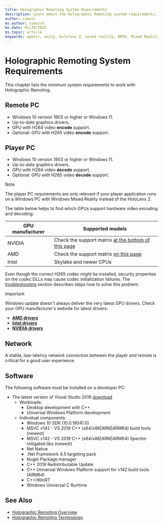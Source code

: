 ```yaml
---
title: Holographic Remoting System Requirements
description: Learn about the Holographic Remoting system requirements.
author: vimusc
ms.author: vimusch
ms.date: 01/20/2022
ms.topic: article
keywords: openxr, unity, hololens 2, mixed reality, MRTK, Mixed Reality Toolkit, augmented reality, virtual reality, mixed reality headsets, learn, tutorial, getting started, holographic remoting, desktop, requirements, streaming
---
```


# Holographic Remoting System Requirements

This chapter lists the minimum system requirements to work with Holographic Remoting.

## Remote PC

- Windows 10 version 1903 or higher or Windows 11.
- Up-to-date graphics drivers.
- GPU with H264 video **encode** support.
- Optional: GPU with H265 video **encode** support.

## Player PC

- Windows 10 version 1903 or higher or Windows 11.
- Up-to-date graphics drivers.
- GPU with H264 video **decode** support.
- Optional: GPU with H265 video **decode** support.

> [!NOTE]
> The player PC requirements are only relevant if your player application runs on a Windows PC with Windows Mixed Reality instead of the HoloLens 2.

The table below helps to find which GPUs support hardware video encoding and decoding:

|GPU manufacturer|Supported models|
|----------------|----------------|
|NVIDIA|Check the support matrix [at the bottom of this page](https://developer.nvidia.com/video-encode-decode-gpu-support-matrix)|
|AMD|Check the support matrix [on this page](https://en.wikipedia.org/wiki/Unified_Video_Decoder#UVD_6)|
|Intel|Skylake and newer CPUs|

Even though the correct H265 codec might be installed, security properties on the codec DLLs may cause codec initialization failures. The [troubleshooting](holographic-remoting-troubleshooting.md) section describes steps how to solve this problem.

> [!Important]
> Windows update doesn't always deliver the very latest GPU drivers. Check your GPU manufacturer's website for latest drivers:
> - [**AMD drivers**](https://www.amd.com/en/support)
> - [**Intel drivers**](https://www.intel.com/content/www/us/en/support/detect.html)
> - [**NVIDIA drivers**](https://www.nvidia.com/Download/index.aspx)

## Network

A stable, low-latency network connection between the player and remote is critical for a good user experience.

## Software

The following software must be installed on a developer PC:

- The latest version of Visual Studio 2019 [download](https://visualstudio.microsoft.com/vs/older-downloads/)
  - Workloads:
    - Desktop development with C++
    - Universal Windows Platform development
  - Individual components:
    - Windows 10 SDK (10.0.19041.0)
    - MSVC v142 - VS 2019 C++ (x64/x86|ARM|ARM64) build tools (newest)
    - MSVC v142 - VS 2019 C++ (x64/x86|ARM|ARM64) Spectre-mitigated libs (newest)
    - Net Native
    - .Net Framework 4.5 targeting pack
    - Nuget Package manager
    - C++ 2019 Redistributable Update
    - C++ Universal Windows Platform support for v142 build tools (ARM64)
    - C++/WinRT
    - Windows Universal C Runtime

## See Also

* [Holographic Remoting Overview](holographic-remoting-overview.md)
* [Holographic Remoting Terminology](holographic-remoting-terminology.md)
